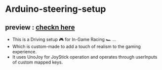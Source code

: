 # Arduino-steering-setup

## preview : [checkn here](https://www.linkedin.com/feed/update/urn:li:activity:7099191684533489664/)

- This is a Driving setup 🎮 for In-Game Racing 🏎️ ...
- Which is custom-made to add a touch of realism to the gaming experience.
- It uses UnoJoy for JoyStick operation and operates through userInputs of custom mapped keys.
